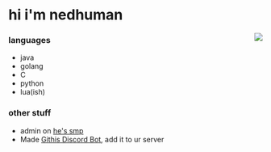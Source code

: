 # hi i'm nedhuman

<img align="right" src="https://github.com/user-attachments/assets/946a16d0-f5e2-4744-aae2-1026cb82c1d4">


### languages

* java
* golang
* C
* python
* lua(ish)

### other stuff
* admin on [he's smp](https://heesesmp.com)
* Made [Githis Discord Bot](https://discord.com/oauth2/authorize?client_id=1236612862236033055), add it to ur server
